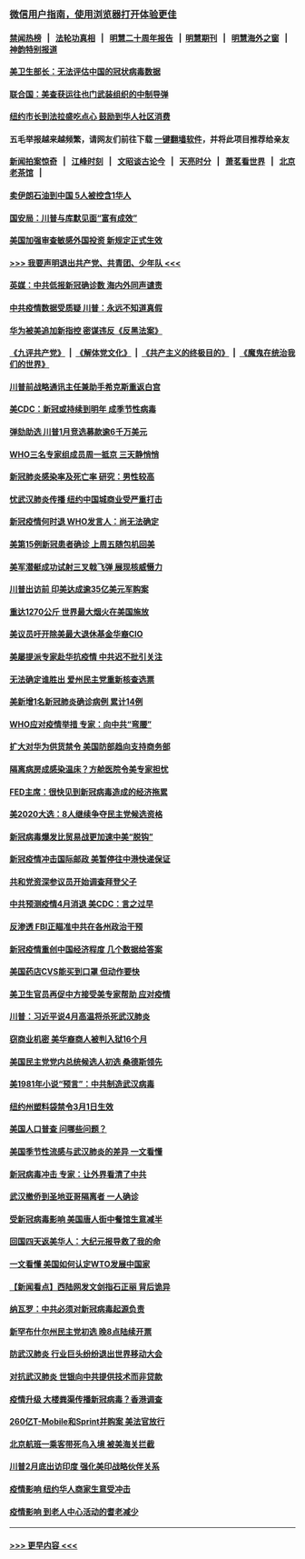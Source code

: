 ### [微信用户指南，使用浏览器打开体验更佳](https://github.com/gfw-breaker/banned-news1/blob/master/indexes/wechat-guide.md?t=0)
#### [禁闻热榜](热点新闻.md?t=0)  &nbsp;&nbsp;|&nbsp;&nbsp; [法轮功真相](https://github.com/gfw-breaker/truth/blob/master/README.md?t=0) &nbsp;&nbsp;|&nbsp;&nbsp; [明慧二十周年报告](https://github.com/gfw-breaker/mh-reports/blob/master/README.md?t=0) &nbsp;&nbsp;|&nbsp;&nbsp;[明慧期刊](https://github.com/gfw-breaker/mh-qikan) &nbsp;&nbsp;|&nbsp;&nbsp; [明慧海外之窗](https://github.com/gfw-breaker/mh-news/blob/master/README.md?t=0) &nbsp;&nbsp;|&nbsp;&nbsp; [神韵特别报道](https://github.com/gfw-breaker/mh-news/blob/master/shenyun.md?t=0)
#### [美卫生部长：无法评估中国的冠状病毒数据](../pages/nsc412/n11869301.md?t=02150202) 
#### [联合国：美查获运往也门武装组织的中制导弹](../pages/nsc412/n11868677.md?t=02150202) 
#### [纽约市长到法拉盛吃点心  鼓励到华人社区消费](../pages/nsc412/n11868197.md?t=02150202) 
#### 五毛举报越来越频繁，请网友们前往下载 [一键翻墙软件](https://github.com/gfw-breaker/ssr-accounts)，并将此项目推荐给亲友
#### [新闻拍案惊奇](https://github.com/gfw-breaker/banned-news1/blob/master/pages/link4.md) &nbsp;&nbsp;|&nbsp;&nbsp; [江峰时刻](https://github.com/gfw-breaker/banned-news1/blob/master/pages/link4.md) &nbsp;&nbsp;|&nbsp;&nbsp; [文昭谈古论今](https://github.com/gfw-breaker/banned-news1/blob/master/pages/link4.md) &nbsp;&nbsp;|&nbsp;&nbsp; [天亮时分](https://github.com/gfw-breaker/banned-news1/blob/master/pages/link4.md) &nbsp;&nbsp;|&nbsp;&nbsp; [萧茗看世界](https://github.com/gfw-breaker/banned-news1/blob/master/pages/link4.md) &nbsp;&nbsp;|&nbsp;&nbsp; [北京老茶馆](https://github.com/gfw-breaker/banned-news1/blob/master/pages/link4.md) &nbsp;&nbsp;|&nbsp;&nbsp; 
#### [卖伊朗石油到中国  5人被控含1华人](../pages/nsc412/n11867988.md?t=02150202) 
#### [国安局：川普与库默见面“富有成效”](../pages/nsc412/n11867976.md?t=02150202) 
#### [美国加强审查敏感外国投资 新规定正式生效](../pages/nsc412/n11868041.md?t=02150202) 
#### [>>> 我要声明退出共产党、共青团、少年队 <<<](https://github.com/begood0513/goodnews/blob/master/quit/letter.md) 
#### [英媒：中共低报新冠确诊数 海内外同声谴责](../pages/nsc412/n11867421.md?t=02150202) 
#### [中共疫情数据受质疑 川普：永远不知道真假](../pages/nsc412/n11867195.md?t=02150202) 
#### [华为被美追加新指控 密谋违反《反黑法案》](../pages/nsc412/n11867191.md?t=02150202) 
#### [《九评共产党》](https://github.com/begood0513/9ping.md/blob/master/README.md) &nbsp;|&nbsp; [《解体党文化》](../../../../jtdwh.md/blob/master/README.md)  &nbsp;|&nbsp; [《共产主义的终极目的》](../../../../gczydzjmd.md/blob/master/README.md) &nbsp;|&nbsp; [《魔鬼在统治我们的世界》](../../../../mgztzwmdsj.md/blob/master/README.md) 
#### [川普前战略通讯主任兼助手希克斯重返白宫](../pages/nsc412/n11867104.md?t=02150202) 
#### [美CDC：新冠或持续到明年 成季节性病毒](../pages/nsc412/n11867279.md?t=02150202) 
#### [弹劾助选 川普1月竞选募款逾6千万美元](../pages/nsc412/n11866950.md?t=02150202) 
#### [WHO三名专家组成员周一抵京 三天静悄悄](../pages/nsc412/n11866947.md?t=02150202) 
#### [新冠肺炎感染率及死亡率 研究：男性较高](../pages/nsc412/n11866956.md?t=02150202) 
#### [忧武汉肺炎传播 纽约中国城商业受严重打击](../pages/nsc412/n11866902.md?t=02150202) 
#### [新冠疫情何时退 WHO发言人：尚无法确定](../pages/nsc412/n11866864.md?t=02150202) 
#### [美第15例新冠患者确诊 上周五随包机回美](../pages/nsc412/n11866852.md?t=02150202) 
#### [美军潜艇成功试射三叉戟飞弹 展现核威慑力](../pages/nsc412/n11866046.md?t=02150202) 
#### [川普出访前 印美达成逾35亿美元军购案](../pages/nsc412/n11865444.md?t=02150202) 
#### [重达1270公斤 世界最大烟火在美国施放](../pages/nsc412/n11865198.md?t=02150202) 
#### [美议员吁开除美最大退休基金华裔CIO](../pages/nsc412/n11865230.md?t=02150202) 
#### [美屡提派专家赴华抗疫情 中共迟不批引关注](../pages/nsc412/n11864719.md?t=02150202) 
#### [无法确定谁胜出 爱州民主党重新核查选票](../pages/nsc412/n11864830.md?t=02150202) 
#### [美新增1名新冠肺炎确诊病例 累计14例](../pages/nsc412/n11864893.md?t=02150202) 
#### [WHO应对疫情举措 专家：向中共“弯腰”](../pages/nsc412/n11864727.md?t=02150202) 
#### [扩大对华为供货禁令 美国防部趋向支持商务部](../pages/nsc412/n11864773.md?t=02150202) 
#### [隔离病房成感染温床？方舱医院令美专家担忧](../pages/nsc412/n11864575.md?t=02150202) 
#### [FED主席：很快见到新冠病毒造成的经济拖累](../pages/nsc412/n11864507.md?t=02150202) 
#### [美2020大选：8人继续争夺民主党候选资格](../pages/nsc412/n11864327.md?t=02150202) 
#### [新冠病毒爆发比贸易战更加速中美“脱钩”](../pages/nsc412/n11864470.md?t=02150202) 
#### [新冠疫情冲击国际邮政 美暂停往中港快递保证](../pages/nsc412/n11864207.md?t=02150202) 
#### [共和党资深参议员开始调查拜登父子](../pages/nsc412/n11863984.md?t=02150202) 
#### [中共预测疫情4月消退 美CDC：言之过早](../pages/nsc412/n11864310.md?t=02150202) 
#### [反渗透 FBI正瞄准中共在各州政治干预](../pages/nsc412/n11864300.md?t=02150202) 
#### [新冠疫情重创中国经济程度 几个数据给答案](../pages/nsc412/n11864203.md?t=02150202) 
#### [美国药店CVS能买到口罩 但动作要快](../pages/nsc412/n11862438.md?t=02150202) 
#### [美卫生官员再促中方接受美专家帮助 应对疫情](../pages/nsc412/n11864043.md?t=02150202) 
#### [川普：习近平说4月高温将杀死武汉肺炎](../pages/nsc412/n11860814.md?t=02150202) 
#### [窃商业机密 美华裔商人被判入狱16个月](../pages/nsc412/n11863911.md?t=02150202) 
#### [美国民主党党内总统候选人初选 桑德斯领先](../pages/nsc412/n11863475.md?t=02150202) 
#### [美1981年小说“预言”：中共制造武汉病毒](../pages/nsc412/n11863306.md?t=02150202) 
#### [纽约州塑料袋禁令3月1日生效](../pages/nsc412/n11862832.md?t=02150202) 
#### [美国人口普查  问哪些问题？](../pages/nsc412/n11862808.md?t=02150202) 
#### [美国季节性流感与武汉肺炎的差异 一文看懂](../pages/nsc412/n11862428.md?t=02150202) 
#### [新冠病毒冲击 专家：让外界看清了中共](../pages/nsc412/n11862280.md?t=02150202) 
#### [武汉撤侨到圣地亚哥隔离者 一人确诊](../pages/nsc412/n11862460.md?t=02150202) 
#### [受新冠病毒影响 美国唐人街中餐馆生意减半](../pages/nsc412/n11861940.md?t=02150202) 
#### [回国四天返美华人：大纪元报导救了我的命](../pages/nsc412/n11862181.md?t=02150202) 
#### [一文看懂 美国如何认定WTO发展中国家](../pages/nsc412/n11862051.md?t=02150202) 
#### [【新闻看点】西陆网发文剑指石正丽 背后诡异](../pages/nsc412/n11861792.md?t=02150202) 
#### [纳瓦罗：中共必须对新冠病毒起源负责](../pages/nsc412/n11861810.md?t=02150202) 
#### [新罕布什尔州民主党初选 晚8点陆续开票](../pages/nsc412/n11861872.md?t=02150202) 
#### [防武汉肺炎 行业巨头纷纷退出世界移动大会](../pages/nsc412/n11861795.md?t=02150202) 
#### [对抗武汉肺炎 世银向中共提供技术而非贷款](../pages/nsc412/n11861652.md?t=02150202) 
#### [疫情升级 大楼粪渠传播新冠病毒？香港调查](../pages/nsc412/n11861556.md?t=02150202) 
#### [260亿T-Mobile和Sprint并购案 美法官放行](../pages/nsc412/n11861511.md?t=02150202) 
#### [北京航班一乘客带死鸟入境 被美海关拦截](../pages/nsc412/n11861317.md?t=02150202) 
#### [川普2月底出访印度 强化美印战略伙伴关系](../pages/nsc412/n11860557.md?t=02150202) 
#### [疫情影响  纽约华人商家生意受冲击](../pages/nsc412/n11860284.md?t=02150202) 
#### [疫情影响  到老人中心活动的耆老减少](../pages/nsc412/n11860199.md?t=02150202) 

----
#### [ >>> 更早内容 <<< ](../indexes/nsc412-earlier.md)
